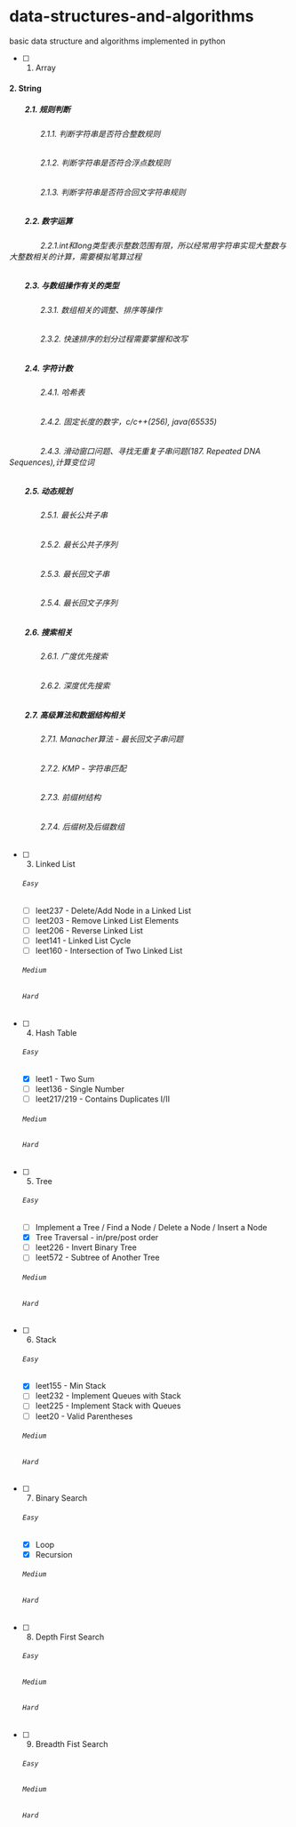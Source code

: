 # data-structures-and-algorithms
basic data structure and algorithms implemented in python 

 - [ ] 1. Array
#### 2. String
##### &emsp;&emsp;2.1. 规则判断
###### &emsp;&emsp;&emsp;&emsp;2.1.1. 判断字符串是否符合整数规则
###### &emsp;&emsp;&emsp;&emsp;2.1.2. 判断字符串是否符合浮点数规则
###### &emsp;&emsp;&emsp;&emsp;2.1.3. 判断字符串是否符合回文字符串规则
##### &emsp;&emsp;2.2. 数字运算
###### &emsp;&emsp;&emsp;&emsp;2.2.1.int和long类型表示整数范围有限，所以经常用字符串实现大整数与大整数相关的计算，需要模拟笔算过程
##### &emsp;&emsp;2.3. 与数组操作有关的类型
###### &emsp;&emsp;&emsp;&emsp;2.3.1. 数组相关的调整、排序等操作
###### &emsp;&emsp;&emsp;&emsp;2.3.2. 快速排序的划分过程需要掌握和改写
##### &emsp;&emsp;2.4. 字符计数
###### &emsp;&emsp;&emsp;&emsp;2.4.1. 哈希表
###### &emsp;&emsp;&emsp;&emsp;2.4.2. 固定长度的数字，c/c++(256), java(65535)
###### &emsp;&emsp;&emsp;&emsp;2.4.3. 滑动窗口问题、寻找无重复子串问题(187. Repeated DNA Sequences),计算变位词
##### &emsp;&emsp;2.5. 动态规划
###### &emsp;&emsp;&emsp;&emsp;2.5.1. 最长公共子串
###### &emsp;&emsp;&emsp;&emsp;2.5.2. 最长公共子序列
###### &emsp;&emsp;&emsp;&emsp;2.5.3. 最长回文子串
###### &emsp;&emsp;&emsp;&emsp;2.5.4. 最长回文子序列
##### &emsp;&emsp;2.6. 搜索相关
###### &emsp;&emsp;&emsp;&emsp;2.6.1. 广度优先搜索
###### &emsp;&emsp;&emsp;&emsp;2.6.2. 深度优先搜索
##### &emsp;&emsp;2.7. 高级算法和数据结构相关
###### &emsp;&emsp;&emsp;&emsp;2.7.1. Manacher算法 - 最长回文子串问题
###### &emsp;&emsp;&emsp;&emsp;2.7.2. KMP - 字符串匹配
###### &emsp;&emsp;&emsp;&emsp;2.7.3. 前缀树结构
###### &emsp;&emsp;&emsp;&emsp;2.7.4. 后缀树及后缀数组
 - [ ] 3. Linked List
    ###### `Easy`
    - [ ] leet237 - Delete/Add Node in a Linked List
    - [ ] leet203 - Remove Linked List Elements
    - [ ] leet206 - Reverse Linked List
    - [ ] leet141 - Linked List Cycle
    - [ ] leet160 - Intersection of Two Linked List
    ###### `Medium`
    ###### `Hard`
 - [ ] 4. Hash Table
    ###### `Easy`
    - [x] leet1 - Two Sum
    - [ ] leet136 - Single Number
    - [ ] leet217/219 - Contains Duplicates I/II
    ###### `Medium`
    ###### `Hard`
 - [ ] 5. Tree
    ###### `Easy`
    - [ ] Implement a Tree / Find a Node / Delete a Node / Insert a Node
    - [x] Tree Traversal - in/pre/post order
    - [ ] leet226 - Invert Binary Tree
    - [ ] leet572 - Subtree of Another Tree
    ###### `Medium`
    ###### `Hard`
 - [ ] 6. Stack
    ###### `Easy`
    - [x] leet155 - Min Stack
    - [ ] leet232 - Implement Queues with Stack
    - [ ] leet225 - Implement Stack with Queues
    - [ ] leet20 - Valid Parentheses
    ###### `Medium`
    ###### `Hard`
 - [ ] 7. Binary Search
    ###### `Easy`
    - [x] Loop
    - [x] Recursion
    ###### `Medium`
    ###### `Hard`
 - [ ] 8. Depth First Search
    ###### `Easy`
    ###### `Medium`
    ###### `Hard`
 - [ ] 9. Breadth Fist Search
    ###### `Easy`
    ###### `Medium`
    ###### `Hard`
